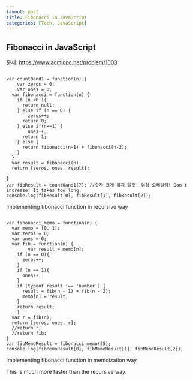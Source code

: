 ```yaml
---
layout: post
title: Fibonacci in JavaScript
categories: [Tech, JavaScript]
---
```


Fibonacci in JavaScript
-------------------

문제: https://www.acmicpc.net/problem/1003
<pre><code>
var count0and1 = function(n) {
	var zeros = 0;
	var ones = 0;
  var fibonacci = function(n) {
    if (n <0 ){
      return null;
    } else if (n == 0) {
    	zeros++;
      return 0;
    } else if(n==1) {
    	ones++;
      return 1;
    } else {
      return fibonacci(n-1) + fibonacci(n-2);
    }
  }
  var result = fibonacci(n);
  return [zeros, ones, result];
	
}
var fibResult = count0and1(7); //숫자 크게 하지 말것! 엄청 오래걸림! Don't increase! It takes too long.
console.log(fibResult[0], fibResult[1], fibResult[2]);
</code></pre>
Implementing fibonacci function in recursive way


<pre><code>
var fibonacci_memo = function(n) {
  var memo = [0, 1];
  var zeros = 0;
  var ones = 0;
  var fib = function(n) {
		var result = memo[n];
   	if (n == 0){
      zeros++;
    }
    if (n == 1){
      ones++;
    } 
    if (typeof result !== 'number') {
      result = fib(n - 1) + fib(n - 2);
      memo[n] = result;
    }
    return result;
	}
  var r = fib(n);
  return [zeros, ones, r];
  //return r;
  //return fib;
}
var fibMemoResult = fibonacci_memo(55);
console.log(fibMemoResult[0], fibMemoResult[1], fibMemoResult[2]);
</code></pre>
Implementing fibonacci function in memoization way

This is much more faster than the recursive way.